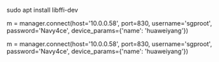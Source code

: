 sudo apt install libffi-dev


m = manager.connect(host='10.0.0.58', port=830, username='sgproot', password='Navy4ce', device_params={'name': 'huaweiyang'})


m = manager.connect(host='10.0.0.58', port=830, username='sgproot', password='Navy4ce', device_params={'name': 'huaweiyang'})